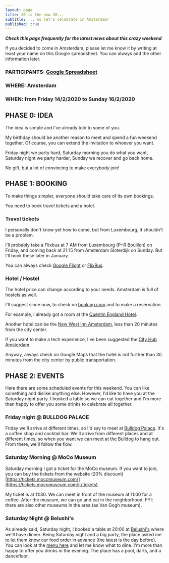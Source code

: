 ```yaml
---
layout: page
title: 30 is the new 20...
subtitle: ... so let's celebrate in Amsterdam!
published: true
---
```


**_Check this page frequently for the latest news about this crazy weekend_**

If you decided to come in Amsterdam, please let me know it by writing at least your name on this Google spreadsheet. You can always add the other information later.
### PARTICIPANTS: [Google Spreadsheet](https://docs.google.com/spreadsheets/d/1xXKqnDKmUWszrGrB6Y_Ekgz0Q1ZFp85lEwwvPB8vCZM/edit?usp=sharing)

### WHERE: Amsterdam

### WHEN: from Friday 14/2/2020 to Sunday 16/2/2020

## PHASE 0: IDEA
The idea is simple and I've already told to some of you.

My birthday should be another reason to meet and spend a fun weekend together. Of course, you can extend the invitation to whoever you want.

Friday night we party hard, Saturday morning you do what you want, Saturday night we party harder, Sunday we recover and go back home.

No gift, but a lot of convincing to make everybody join!

## PHASE 1: BOOKING
To make things simpler, everyone should take care of its own bookings. 

You need to book travel tickets and a hotel.

### Travel tickets
I personally don't know yet how to come, but from Luxembourg, it shouldn't be a problem.

I'll probably take a Flixbus at 7 AM from Luxembourg (P+R Bouillon) on Friday, and coming back at 21:15 from Amsterdam Sloterdijk on Sunday. But I'll book these later in January. 

You can always check [Google Flight](https://www.google.com/flights) or [FlixBus](https://global.flixbus.com/).

### Hotel / Hostel
The hotel price can change according to your needs. Amsterdam is full of hostels as well.

I'll suggest since now, to check on [booking.com](https://www.booking.com/) and to make a reservation.

For example, I already got a room at the [Quentin England Hotel](https://www.booking.com/hotel/nl/qengland.html).

Another hotel can be the [New West Inn Amsterdam](https://www.booking.com/hotel/nl/tiamsterdamcw.html), less than 20 minutes from the city center.

If you want to make a tech experience, I've been suggested the [City Hub Amsterdam](https://cityhub.com/amsterdam/).

Anyway, always check on Google Maps that the hotel is not further than 30 minutes from the city center by public transportation.

## PHASE 2: EVENTS

Here there are some scheduled events for this weekend. You can like something and dislike anything else. However, I'd like to have you at the Saturday night party. I booked a table so we can eat together and I'm more than happy to offer you some drinks to celebrate all together.

### Friday night @ BULLDOG PALACE
Friday we'll arrive at different times, so I'd say to meet at [Bulldog Palace](https://goo.gl/maps/8sV4YS8wzvtQp9tu5). It's a coffee shop and cocktail bar. We'll arrive from different places and at different times, so when you want we can meet at the Bulldog to hang out. From there, we'll follow the flow.

### Saturday Morning @ MoCo Museum 
Saturday morning I got a ticket for the MoCo museum. If you want to join, you can buy the tickets from the website (20% discount) [https://tickets.mocomuseum.com/](https://tickets.mocomuseum.com/it/tickets).

My ticket is at 11:30. We can meet in front of the museum at 11:00 for a coffee.
After the museum, we can go and eat in the neighborhood.
FYI: there are also other museums in the area (as Van Gogh museum).

### Saturday Night @ Belushi's
As already said, Saturday night, I booked a table at 20:00 at [Belushi's](https://goo.gl/maps/eUbdnQmVMsPGbgj9A) where we'll have dinner.
Being Saturday night and a big party, the place asked me to let them know our food order in advance (the latest is the day before).
You can look at the [menu here](https://www.belushis.com/__data/assets/pdf_file/0003/502887/combinepdf-1.pdf) and let me know what to dine.
I'm more than happy to offer you drinks in the evening.
The place has a pool, darts, and a dancefloor.